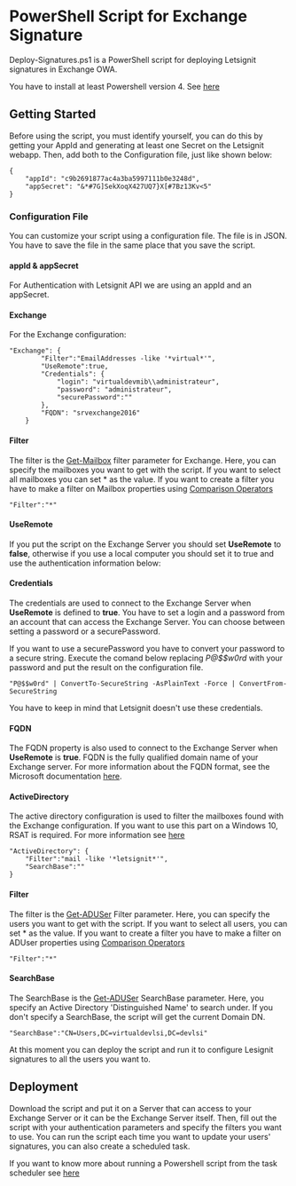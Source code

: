 # PowerShell Script for Exchange Signature

Deploy-Signatures.ps1 is a PowerShell script for deploying Letsignit signatures in Exchange OWA.

You have to install at least Powershell version 4.
See [here](https://docs.microsoft.com/en-us/powershell/scripting/install/installing-windows-powershell?view=powershell-6)

## Getting Started

Before using the script, you must identify yourself, you can do this by getting your AppId and generating at least one Secret on the Letsignit webapp. Then, add both to the Configuration file, just like shown below: 

```
{
    "appId": "c9b2691877ac4a3ba5997111b0e3248d",
    "appSecret": "&*#7G]SekXoqX427UQ7}X[#7Bz13Kv<5"
}
```

### Configuration File

You can customize your script using a configuration file. The file is in JSON. You have to save the file in the same place that you save the script.

#### appId & appSecret
For Authentication with Letsignit API we are using an appId and an appSecret.

#### Exchange
For the Exchange configuration:
```
"Exchange": {
        "Filter":"EmailAddresses -like '*virtual*'",
        "UseRemote":true,
        "Credentials": {
            "login": "virtualdevmib\\administrateur",
            "password": "administrateur",
            "securePassword":""
        },
        "FQDN": "srvexchange2016"
    }
```

#### Filter
The filter is the [Get-Mailbox](https://docs.microsoft.com/en-us/powershell/module/exchange/mailboxes/get-mailbox?view=exchange-ps) filter parameter for Exchange. Here, you can specify the mailboxes you want to get with the script. If you want to select all mailboxes you can set * as the value.
If you want to create a filter you have to make a filter on Mailbox properties using [Comparison Operators](https://docs.microsoft.com/fr-FR/powershell/module/microsoft.powershell.core/about/about_comparison_operators?view=powershell-4.0)
```
"Filter":"*"
```

#### UseRemote
If you put the script on the Exchange Server you should set **UseRemote** to **false**, otherwise if you use a local computer you should set it to true and use the authentication information below:

#### Credentials
The credentials are used to connect to the Exchange Server when **UseRemote** is defined to **true**. 
You have to set a login and a password from an account that can access the Exchange Server. You can choose between setting a password or a securePassword.

If you want to use a securePassword you have to convert your password to a secure string. Execute the comand below replacing *P@$$w0rd* with your password and put the result on the configuration file.
```
"P@$$w0rd" | ConvertTo-SecureString -AsPlainText -Force | ConvertFrom-SecureString
```
You have to keep in mind that Letsignit doesn't use these credentials.

#### FQDN
The FQDN property is also used to connect to the Exchange Server when **UseRemote** is **true**. 
FQDN is the fully qualified domain name of your Exchange server.
For more information about the FQDN format, see the Microsoft documentation [here](https://docs.microsoft.com/en-us/powershell/exchange/exchange-server/connect-to-exchange-servers-using-remote-powershell?view=exchange-ps#connect-to-a-remote-exchange-server).
#### ActiveDirectory
The active directory configuration is used to filter the mailboxes found with the Exchange configuration. If you want to use this part on a Windows 10, RSAT is required. For more information see [here](https://docs.microsoft.com/en-us/windows-server/remote/remote-server-administration-tools)

```
"ActiveDirectory": {
    "Filter":"mail -like '*letsignit*'",
    "SearchBase":""
}
```

#### Filter
The filter is the [Get-ADUSer](https://docs.microsoft.com/en-us/powershell/module/addsadministration/get-aduser) Filter parameter. Here, you can specify the users you want to get with the script.
If you want to select all users, you can set * as the value.
If you want to create a filter you have to make a filter on ADUser properties using [Comparison Operators](https://docs.microsoft.com/fr-FR/powershell/module/microsoft.powershell.core/about/about_comparison_operators?view=powershell-4.0)

```
"Filter":"*"
```

#### SearchBase
The SearchBase is the [Get-ADUSer](https://docs.microsoft.com/en-us/powershell/module/addsadministration/get-aduser) SearchBase parameter. Here, you specify an Active Directory 'Distinguished Name' to search under. If you don't specify a SearchBase, the script will get the current Domain DN.
```
"SearchBase":"CN=Users,DC=virtualdevlsi,DC=devlsi"
```

At this moment you can deploy the script and run it to configure Lesignit signatures to all the users you want to.

## Deployment
Download the script and put it on a Server that can access to your Exchange Server or it can be the Exchange Server itself. 
Then, fill out the script with your authentication parameters and specify the filters you want to use.
You can run the script each time you want to update your users' signatures, you can also create a scheduled task.

If you want to know more about running a Powershell script from the task scheduler see [here](https://community.spiceworks.com/how_to/17736-run-powershell-scripts-from-task-scheduler)
